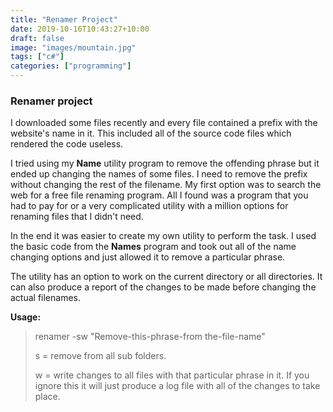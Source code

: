 ```yaml
---
title: "Renamer Project"
date: 2019-10-16T10:43:27+10:00
draft: false
image: "images/mountain.jpg"
tags: ["c#"]
categories: ["programming"]
---
```


### Renamer project

I downloaded some files recently and every file contained a prefix with the website's name in it. This included all of the source code files which rendered the code useless.

I tried using my **Name** utility program to remove the offending phrase but it ended up changing the names of some files. I need to remove the prefix without changing the rest of the filename. My first option was to search the web for a free file renaming program. All I found was a program that you had to pay for or a very complicated utility with a million options for renaming files that I didn't need.

In the end it was easier to create my own utility to perform the task. I used the basic code from the **Names** program and took out all of the name changing options and just allowed it to remove a particular phrase.

The utility has an option to work on the current directory or all directories. It can also produce a report of the changes to be made before changing the actual filenames.

**Usage:**

> renamer -sw "Remove-this-phrase-from the-file-name"
>
> s = remove from all sub folders.
>
> w = write changes to all files with that particular phrase in it. If you ignore this it will just produce a log file with all of the changes to take place.

